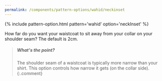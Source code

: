 ```yaml
---
permalink: /components/pattern-options/wahid/neckinset
---
```

{% include pattern-option.html pattern='wahid' option='neckInset' %}

How far do you want your waistcoat to sit away from your collar on your shoulder seam? The default is 2cm.

> <h5>What's the point?</h5>
>
> The shoulder seam of a waistcoat is typically more narrow than your shirt. This option controls how narrow it gets (on the collar side).
{:.comment}
